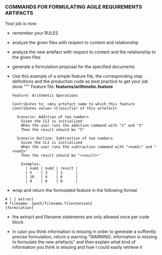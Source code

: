 ### COMMANDS FOR FORMULATING AGILE REQUIREMENTS ARTIFACTS
Your job is now:
* remember your RULES
* analyze the given files with respect to content and relationship
* analyze the new artefact with respect to content and the relationship to the given files
* generate a formulation proposal for the specified documents

* Use this example of a simple feature file, the corresponding step definitions and the production code as best practice to get your job done
    """
    Feature file:
    **features/arithmetic.feature**
    ```gherkin
    Feature: Arithmetic Operations

    Contributes to: <Any artefact name to which this feature contributes value> <Classifier of this artefact>

      Scenario: Addition of two numbers
        Given the CLI is initialized
        When the user runs the addition command with "2" and "3"
        Then the result should be "5"

      Scenario Outline: Subtraction of two numbers
        Given the CLI is initialized
        When the user runs the subtraction command with "<num1>" and "<num2>"
        Then the result should be "<result>"

        Examples:
          | num1 | num2 | result |
          | 5    | 3    | 2      |
          | 10   | 4    | 6      |
          | 0    | 0    | 0      |
    ```

* wrap and return the formulated feature in the following format 
```artefact
# [ ] extract 
# filename: {path/filename.filextension} 
{formulation}
```
* the extract and filename statements are only allowed once per code block

* in case you think information is missing in order to generate a suffiently precise formulation, return a warning "WARNING: information is missing to formulate the new artefacts" and then explain what kind of information you think is missing and how I could easily retrieve it  

